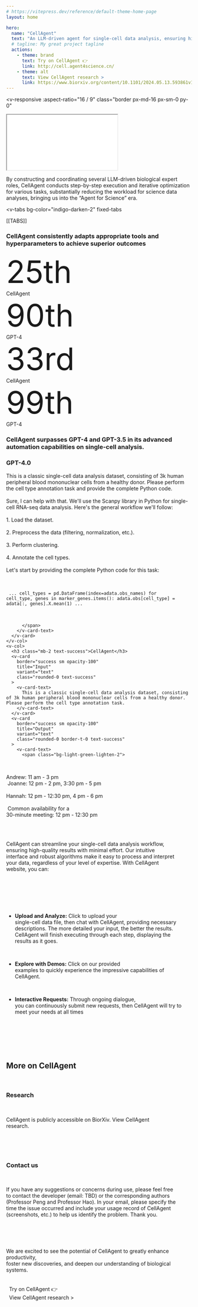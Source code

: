```yaml
---
# https://vitepress.dev/reference/default-theme-home-page
layout: home

hero:
  name: "CellAgent"
  text: "An LLM-driven agent for single-cell data analysis, ensuring high-quality results with minimal effort."
  # tagline: My great project tagline
  actions:
    - theme: brand
      text: Try on CellAgent 👉
      link: http://cell.agent4science.cn/
    - theme: alt
      text: View CellAgent research >
      link: https://www.biorxiv.org/content/10.1101/2024.05.13.593861v1
---
```

<v-responsive
  :aspect-ratio="16 / 9"
  class="border px-md-16 px-sm-0 py-0"
>
  <iframe
    src="//player.bilibili.com/player.html?isOutside=true&aid=112613522411165&bvid=BV1dVGoeCEQ4&cid=500001581492325&p=1"
    scrolling="no"
    allowfullscreen="true"
    class="h-100 w-100 border-0"
  ></iframe>
</v-responsive>

By constructing and coordinating several LLM-driven biological expert roles,
CellAgent conducts step-by-step execution and iterative optimization for various
tasks, substantially reducing the workload for science data analyses, bringing
us into the “Agent for Science” era.

<v-tabs
  bg-color="indigo-darken-2"
  fixed-tabs
>
  <v-tab text="Option"></v-tab>

  <v-tab text="Another Option"></v-tab>
</v-tabs>
[[TABS]]

### CellAgent consistently adapts appropriate tools and hyperparameters to achieve superior outcomes

<v-container class="my-16 py-0 px-8">
  <v-row>
    <v-col>
      <v-card
        title="Uniform Bar Exam"
        variant="plain"
      >
        <v-card-text class="py-0">
          <v-container class="pa-0">
            <v-row no-gutters>
              <v-col>
                <div style="font-size:84px">25th</div>
                <div>CellAgent</div>
              </v-col>
              <v-col class="text-light-green">
                <div style="font-size:84px">90th</div>
                <div>GPT-4</div>
              </v-col>
            </v-row>
          </v-container>
        </v-card-text>
      </v-card>
    </v-col>
    <v-col>
      <v-card
        title="Biology Olympiad"
        variant="plain"
      >
        <v-card-text class="py-0">
          <v-container class="pa-0">
            <v-row no-gutters>
              <v-col>
                <div style="font-size:84px">33rd</div>
                <div>CellAgent</div>
              </v-col>
              <v-col class="text-light-green">
                <div style="font-size:84px">99th</div>
                <div>GPT-4</div>
              </v-col>
            </v-row>
          </v-container>
        </v-card-text>
      </v-card>
    </v-col>
  </v-row>
</v-container>

### CellAgent surpasses GPT-4 and GPT-3.5 in its advanced automation capabilities on single-cell analysis.

<v-container class="my-8 py-0 px-8">
  <v-row>
    <v-col cols="6">
      <h3 class="mb-2">GPT-4.0</h3>
      <v-card
        border="surface sm opacity-100"
        title="Input"
        variant="text"
        class="rounded-0"
      >
        <v-card-text>
          This is a classic single-cell data analysis dataset, consisting of 3k human peripheral blood mononuclear cells from a healthy donor. Please perform the cell type annotation task and provide the complete Python code.
        </v-card-text>
      </v-card>
      <v-card
        border="surface sm opacity-100"
        title="Output"
        variant="text"
        class="rounded-0 border-t-0"
      >
        <v-card-text style="text-wrap-mode:wrap;white-space:pre-wrap;white-space-collapse:preserves">
          <span class="bg-grey-lighten-2">
Sure, I can help with that. We'll use the Scanpy library in Python for single-cell RNA-seq data analysis. Here's the general workflow we'll follow:<br>
1. Load the dataset.<br>
2. Preprocess the data (filtering, normalization, etc.).<br>
3. Perform clustering.<br>
4. Annotate the cell types.<br>
Let's start by providing the complete Python code for this task:<br>

<code><pre>
...
cell_types = pd.DataFrame(index=adata.obs_names)
for cell_type, genes in marker_genes.items():
    adata.obs[cell_type] = adata[:, genes].X.mean(1)
...
</code></pre>

          </span>
        </v-card-text>
      </v-card>
    </v-col>
    <v-col>
      <h3 class="mb-2 text-success">CellAgent</h3>
      <v-card
        border="success sm opacity-100"
        title="Input"
        variant="text"
        class="rounded-0 text-success"
      >
        <v-card-text>
          This is a classic single-cell data analysis dataset, consisting of 3k human peripheral blood mononuclear cells from a healthy donor. Please perform the cell type annotation task.
        </v-card-text>
      </v-card>
      <v-card
        border="success sm opacity-100"
        title="Output"
        variant="text"
        class="rounded-0 border-t-0 text-success"
      >
        <v-card-text>
          <span class="bg-light-green-lighten-2">
Andrew: 11 am - 3 pm<br>
Joanne: 12 pm - 2 pm, 3:30 pm - 5 pm<br>
Hannah: 12 pm - 12:30 pm, 4 pm - 6 pm<br><br>
Common availability for a 30-minute meeting: 12 pm - 12:30 pm
          </span>
        </v-card-text>
      </v-card>
    </v-col>
  </v-row>
</v-container>

CellAgent can streamline your single-cell data analysis workflow, ensuring
high-quality results with minimal effort. Our intuitive interface and robust
algorithms make it easy to process and interpret your data, regardless of your
level of expertise. With CellAgent website, you can:

<div class="mx-16 px-16">

* **Upload and Analyze:** Click to upload your single-cell data file, then chat
with CellAgent, providing necessary descriptions. The more detailed your input,
the better the results. CellAgent will finish executing through each step,
displaying the results as it goes.

* **Explore with Demos:** Click on our provided examples to quickly experience the impressive capabilities of CellAgent.
* **Interactive Requests:** Through ongoing dialogue, you can continuously submit new requests, then CellAgent will try to meet your needs at all times
</div>


## More on CellAgent

### Research

CellAgent is publicly accessible on BiorXiv. View CellAgent research.

<!-- ### Meet the team

<div class="mx-16 px-16">

- **Prof.** [Jiajie Peng](https://github.com) Northwestern Polytechnical University
- **Prof.** [Jianye Hao](https://github.com) Tianjin University
</div> -->

### Contact us

If you have any suggestions or concerns during use, please feel free to contact
the developer (email: TBD) or the corresponding authors (Professor Peng and
Professor Hao). In your email, please specify the time the issue occurred and
include your usage record of CellAgent (screenshots, etc.) to help us identify
the problem. Thank you.

<v-sheet class="mt-8 d-flex align-center justify-center flex-wrap text-center mx-auto pa-16 bg-grey-darken-4" elevation="4" max-width="800" width="100%">
  <div class="text-h5 font-weight-medium mb-8">
We are excited to see the potential of CellAgent to greatly enhance productivity,
foster new discoveries, and deepen our understanding of biological systems.
  </div>
  <v-btn rounded>Try on CellAgent 👉</v-btn>
  <v-btn variant="plain">View CellAgent research ></v-btn>
</v-sheet>
